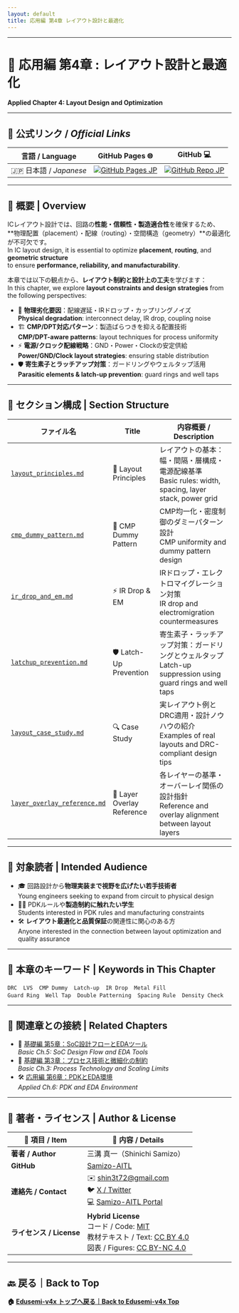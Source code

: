 ```yaml
---
layout: default
title: 応用編 第4章 レイアウト設計と最適化
---
```


---

# 🧱 応用編 第4章 : レイアウト設計と最適化  
**Applied Chapter 4: Layout Design and Optimization**

---

## 🔗 公式リンク / *Official Links*

| 言語 / Language | GitHub Pages 🌐 | GitHub 💻 |
|-----------------|----------------|-----------|
| 🇯🇵 日本語 / *Japanese* | [![GitHub Pages JP](https://img.shields.io/badge/GitHub%20Pages-日本語版-brightgreen?logo=github)](https://samizo-aitl.github.io/Edusemi-v4x/d_chapter4_layout_optimization/) | [![GitHub Repo JP](https://img.shields.io/badge/GitHub-日本語版-blue?logo=github)](https://github.com/Samizo-AITL/Edusemi-v4x/tree/main/d_chapter4_layout_optimization) |

---

## 📘 概要 | Overview

ICレイアウト設計では、回路の**性能・信頼性・製造適合性**を確保するため、  
**物理配置（placement）・配線（routing）・空間構造（geometry）**の最適化が不可欠です。  
In IC layout design, it is essential to optimize **placement**, **routing**, and **geometric structure**  
to ensure **performance, reliability, and manufacturability**.

本章では以下の観点から、**レイアウト制約と設計上の工夫**を学びます：  
In this chapter, we explore **layout constraints and design strategies** from the following perspectives:

- 🧩 **物理劣化要因**：配線遅延・IRドロップ・カップリングノイズ  
  **Physical degradation**: interconnect delay, IR drop, coupling noise  
- 🏗 **CMP/DPT対応パターン**：製造ばらつきを抑える配置技術  
  **CMP/DPT-aware patterns**: layout techniques for process uniformity  
- ⚡️ **電源/クロック配線戦略**：GND・Power・Clockの安定供給  
  **Power/GND/Clock layout strategies**: ensuring stable distribution  
- 🛡 **寄生素子とラッチアップ対策**：ガードリングやウェルタップ活用  
  **Parasitic elements & latch-up prevention**: guard rings and well taps

---

## 📂 セクション構成 | Section Structure

| ファイル名 | Title | 内容概要 / Description |
|------------|-------|------------------------|
| [`layout_principles.md`](layout_principles.md) | 📐 Layout Principles | レイアウトの基本：幅・間隔・層構成・電源配線基準<br>Basic rules: width, spacing, layer stack, power grid |
| [`cmp_dummy_pattern.md`](cmp_dummy_pattern.md) | 🧱 CMP Dummy Pattern | CMP均一化・密度制御のダミーパターン設計<br>CMP uniformity and dummy pattern design |
| [`ir_drop_and_em.md`](ir_drop_and_em.md) | ⚡ IR Drop & EM | IRドロップ・エレクトロマイグレーション対策<br>IR drop and electromigration countermeasures |
| [`latchup_prevention.md`](latchup_prevention.md) | 🛡 Latch-Up Prevention | 寄生素子・ラッチアップ対策：ガードリングとウェルタップ<br>Latch-up suppression using guard rings and well taps |
| [`layout_case_study.md`](layout_case_study.md) | 🔍 Case Study | 実レイアウト例とDRC適用・設計ノウハウの紹介<br>Examples of real layouts and DRC-compliant design tips |
| [`layer_overlay_reference.md`](layer_overlay_reference.md) | 📏 Layer Overlay Reference | 各レイヤーの基準・オーバーレイ関係の設計指針<br>Reference and overlay alignment between layout layers |

---

## 🎯 対象読者 | Intended Audience

- 🎓 回路設計から**物理実装まで視野を広げたい若手技術者**  
  Young engineers seeking to expand from circuit to physical design
- 🧑‍🏫 PDKルールや**製造制約に触れたい学生**  
  Students interested in PDK rules and manufacturing constraints
- 🛠 **レイアウト最適化と品質保証**の関連性に関心のある方  
  Anyone interested in the connection between layout optimization and quality assurance

---

## 🧩 本章のキーワード | Keywords in This Chapter

``DRC`` ``LVS`` ``CMP Dummy`` ``Latch-up`` ``IR Drop`` ``Metal Fill``  
``Guard Ring`` ``Well Tap`` ``Double Patterning`` ``Spacing Rule`` ``Density Check``

---

## 🔗 関連章との接続 | Related Chapters

- 📎 [基礎編 第5章：SoC設計フローとEDAツール](../chapter5_soc_design_flow/)  
  *Basic Ch.5: SoC Design Flow and EDA Tools*
- 🧪 [基礎編 第3章：プロセス技術と微細化の制約](../chapter3_process_evolution/)  
  *Basic Ch.3: Process Technology and Scaling Limits*
- 🛠 [応用編 第6章：PDKとEDA環境](../d_chapter6_pdk_and_eda_environment/)  
  *Applied Ch.6: PDK and EDA Environment*
  
---

## 👤 **著者・ライセンス | Author & License**

| 📌 項目 / Item | 📄 内容 / Details |
|------|------|
| **著者 / Author** | 三溝 真一（Shinichi Samizo） |
| **GitHub** | [Samizo-AITL](https://github.com/Samizo-AITL) |
| **連絡先 / Contact** | ✉️ [shin3t72@gmail.com](mailto:shin3t72@gmail.com)<br>🐦 [X / Twitter](https://x.com/shin3t72)<br>💻 [Samizo-AITL Portal](https://samizo-aitl.github.io/) |
| **ライセンス / License** | **Hybrid License**<br>コード / Code: [MIT](https://opensource.org/licenses/MIT)<br>教材テキスト / Text: [CC BY 4.0](https://creativecommons.org/licenses/by/4.0/)<br>図表 / Figures: [CC BY-NC 4.0](https://creativecommons.org/licenses/by-nc/4.0/) |

---

## 🔙 戻る｜Back to Top
**🏠 [Edusemi-v4x トップへ戻る｜Back to Edusemi-v4x Top](../README.md)**

